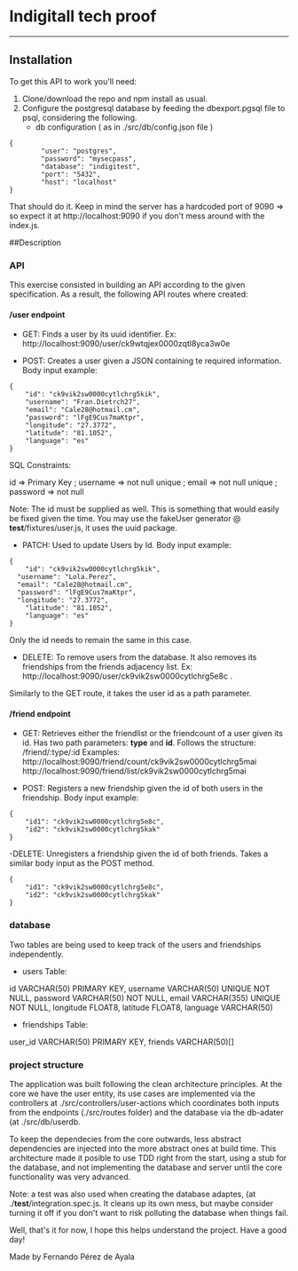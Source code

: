 # Indigitall tech proof
---

## Installation

  To get this API to work you'll need:

  1) Clone/download the repo and npm install as usual.
  2) Configure the postgresql database by feeding the dbexport.pgsql file to psql, considering the following.
      - db configuration ( as in ./src/db/config.json file )

```
{
		"user": "postgres",
		"password": "mysecpass",
		"database": "indigitest",
		"port": "5432",
		"host": "localhost"		
}
```
  That should do it. Keep in mind the server has a hardcoded port of 9090 => so expect it at http://localhost:9090 if you don't mess around with the index.js.

##Description

### API

This exercise consisted in building an API according to the given specification. As a result, the following API routes where created:

#### /user endpoint
- GET: Finds a user by its uuid identifier. Ex: http://localhost:9090/user/ck9wtqjex0000zqtl8yca3w0e 

- POST: Creates a user given a JSON containing te required information. Body input example:

```
{
	"id": "ck9vik2sw0000cytlchrg5kik",
  	"username": "Fran.Dietrch27",
  	"email": "Cale28@hotmail.cm",
  	"password": "lFgE9Cus7maKtpr",
  	"longitude": "27.3772", 
	"latitude": "81.1052",
	"language": "es"
}

```
SQL Constraints:

id => Primary Key ;
username => not null unique ;
email => not null unique ;
password => not null

Note: The id must be supplied as well. This is something that would easily be fixed given the time. You may use the fakeUser generator @ __test__/fixtures/user.js, it uses the uuid package.

- PATCH: Used to update Users by Id. Body input example:
```
{
	"id": "ck9vik2sw0000cytlchrg5kik",
  "username": "Lola.Perez",
  "email": "Cale28@hotmail.cm",
  "password": "lFgE9Cus7maKtpr",
  "longitude": "27.3772", 
	"latitude": "81.1052",
	"language": "es"
}
```
Only the id needs to remain the same in this case.

- DELETE: To remove users from the database. It also removes its friendships from the friends adjacency list. Ex: http://localhost:9090/user/ck9vik2sw0000cytlchrg5e8c .

Similarly to the GET route, it takes the user id as a path parameter.

#### /friend endpoint

- GET: Retrieves either the friendlist or the friendcount of a user given its id. Has two path parameters: **type** and **id**. 
  Follows the structure: /friend/:type/:id
  Examples: 
    http://localhost:9090/friend/count/ck9vik2sw0000cytlchrg5mai 
    http://localhost:9090/friend/list/ck9vik2sw0000cytlchrg5mai

- POST: Registers a new friendship given the id of both users in the friendship. Body input example:

``` 
{
	"id1": "ck9vik2sw0000cytlchrg5e8c",
	"id2": "ck9vik2sw0000cytlchrg5kak"
}
```
-DELETE: Unregisters a friendship given the id of both friends. Takes a similar body input as the POST method.

```
{
	"id1": "ck9vik2sw0000cytlchrg5e8c",
	"id2": "ck9vik2sw0000cytlchrg5kak"
}
```

### database

Two tables are being used to keep track of the users and friendships independently.

  - users Table:

  id VARCHAR(50) PRIMARY KEY,
  username VARCHAR(50) UNIQUE NOT NULL,
  password VARCHAR(50) NOT NULL,
  email VARCHAR(355) UNIQUE NOT NULL,
  longitude FLOAT8,
  latitude FLOAT8,
  language VARCHAR(50)

  - friendships Table:

  user_id VARCHAR(50) PRIMARY KEY,
  friends VARCHAR(50)[]

### project structure

  The application was built following the clean architecture principles. At the core we have the user entity, its use cases are implemented via the controllers at ./src/controllers/user-actions which coordinates both inputs from the endpoints (./src/routes folder) and the database via the db-adater (at ./src/db/userdb.

  To keep the dependecies from the core outwards, less abstract dependencies are injected into the more abstract ones at build time. This architecture made it posible to use TDD right from the start, using a stub for the database, and not implementing the database and server until the core functionality was very advanced.

Note: a test was also used when creating the database adaptes, (at ./__test__/integration.spec.js. It cleans up its own mess, but maybe consider turning it off if you don't want to risk polluting the database when things fail.


Well, that's it for now, I hope this helps understand the project. Have a good day!


Made by Fernando Pérez de Ayala
